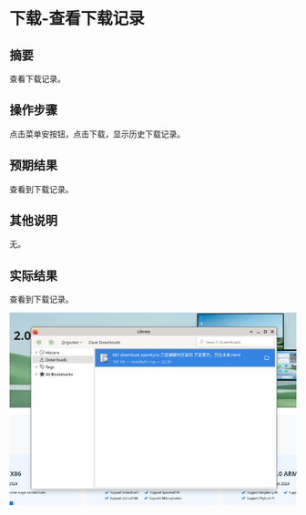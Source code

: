 # 下载-查看下载记录

## 摘要

查看下载记录。

## 操作步骤

点击菜单安按钮，点击下载，显示历史下载记录。

## 预期结果

查看到下载记录。

## 其他说明

无。

## 实际结果

查看到下载记录。

![alt text](image-96.png)